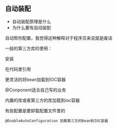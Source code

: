 ## 自动装配

* 自动装配原理是什么
* 为什么要有自动装配

自动帮你配置，我觉得这种解释对于程序员来说就是废话

一般的第三方库的使用：

安装

在代码里引用

更灵活的将bean加载到IOC容器

@Conponent适合自己写的业务

内置的库或者第三方的库加载到ioc容器



有些配置是要卸载配置文件里的

```
@EnableAutoConfiguration 加载第三方的Bean到IOC容器
```

